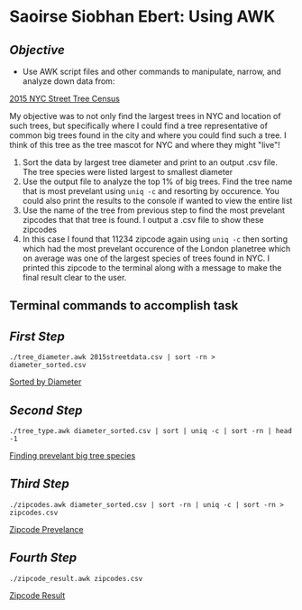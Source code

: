 # **Saoirse Siobhan Ebert: Using AWK**

## *Objective*
- Use AWK script files and other commands to manipulate, narrow, and analyze down data from:

[2015 NYC Street Tree Census](https://data.cityofnewyork.us/Environment/2015-Street-Tree-Census-Tree-Data/uvpi-gqnh)

My objective was to not only find the largest trees in NYC and location of such trees, but specifically where I could find a tree representative of common big trees found in the city and where you could find such a tree. I think of this tree as the tree mascot for NYC and where they might "live"!

1. Sort the data by largest tree diameter and print to an output .csv file. The tree species were listed largest to smallest diameter
2. Use the output file to analyze the top 1% of big trees. Find the tree name that is most prevelant using `uniq -c` and resorting by occurence. You could also print the results to the console if wanted to view the entire list
3. Use the name of the tree from previous step to find the most prevelant zipcodes that that tree is found. I output a .csv file to show these zipcodes
4. In this case I found that 11234 zipcode again using `uniq -c` then sorting which had the most prevelant occurence of the London planetree which on average was one of the largest species of trees found in NYC. I printed this zipcode to the terminal along with a message to make the final result clear to the user.

## **Terminal commands to accomplish task**

## *First Step*

```
./tree_diameter.awk 2015streetdata.csv | sort -rn > diameter_sorted.csv
```

[Sorted by Diameter](https://github.com/lixin-source/cisc3140awkproject/blob/main/ebertAWK/AWKfiles/tree_diameter.awk)

## *Second Step*

```
./tree_type.awk diameter_sorted.csv | sort | uniq -c | sort -rn | head -1 
```

[Finding prevelant big tree species](https://github.com/lixin-source/cisc3140awkproject/blob/main/ebertAWK/AWKfiles/tree_type.awk)

## *Third Step*

```
./zipcodes.awk diameter_sorted.csv | sort -rn | uniq -c | sort -rn > zipcodes.csv
```

[Zipcode Prevelance](https://github.com/lixin-source/cisc3140awkproject/blob/main/ebertAWK/AWKfiles/zipcodes.awk)

## *Fourth Step*

```
./zipcode_result.awk zipcodes.csv 
```
[Zipcode Result](https://github.com/lixin-source/cisc3140awkproject/blob/main/ebertAWK/AWKfiles/zipcode_result.awk)




